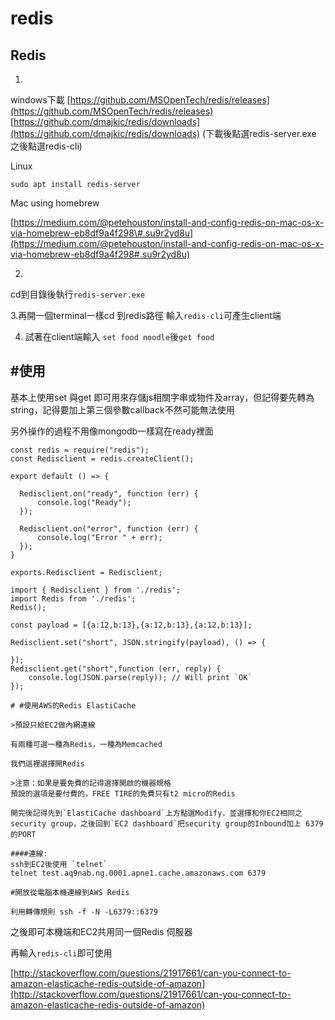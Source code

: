 # redis

## Redis

1.

windows下載 [https://github.com/MSOpenTech/redis/releases](https://github.com/MSOpenTech/redis/releases) [https://github.com/dmajkic/redis/downloads](https://github.com/dmajkic/redis/downloads) \(下載後點選redis-server.exe 之後點選redis-cli\)

Linux

```text
sudo apt install redis-server
```

Mac using homebrew

[https://medium.com/@petehouston/install-and-config-redis-on-mac-os-x-via-homebrew-eb8df9a4f298\#.su9r2yd8u](https://medium.com/@petehouston/install-and-config-redis-on-mac-os-x-via-homebrew-eb8df9a4f298#.su9r2yd8u)

2.

cd到目錄後執行`redis-server.exe`

3.再開一個terminal一樣cd 到redis路徑 輸入`redis-cli`可產生client端

4. 試著在client端輸入 `set food noodle`後`get food`

## \#使用

基本上使用set 與get 即可用來存儲js相關字串或物件及array，但記得要先轉為string，記得要加上第三個參數callback不然可能無法使用

另外操作的過程不用像mongodb一樣寫在ready裡面

```text
const redis = require("redis");
const Redisclient = redis.createClient();

export default () => {

  Redisclient.on("ready", function (err) {
      console.log("Ready");
  });

  Redisclient.on("error", function (err) {
      console.log("Error " + err);
  });
}

exports.Redisclient = Redisclient;
```

```text
import { Redisclient } from './redis';
import Redis from './redis';
Redis();

const payload = [{a:12,b:13},{a:12,b:13},{a:12,b:13}];

Redisclient.set("short", JSON.stringify(payload), () => {

});
Redisclient.get("short",function (err, reply) {
    console.log(JSON.parse(reply)); // Will print `OK`
});
```

```text
# #使用AWS的Redis ElastiCache

>預設只給EC2做內網連線

有兩種可選一種為Redis，一種為Memcached

我們這裡選擇開Redis

>注意：如果是要免費的記得選擇開啟的機器規格
預設的選項是要付費的，FREE TIRE的免費只有t2 micro的Redis

開完後記得先到`ElastiCache dashboard`上方點選Modify，並選擇和你EC2相同之security group，之後回到`EC2 dashboard`把security group的Inbound加上 6379的PORT

####連線:
ssh到EC2後使用 `telnet`
telnet test.aq9nab.ng.0001.apne1.cache.amazonaws.com 6379
```

```text
#開放從電腦本機連線到AWS Redis

利用轉傳規則 ssh -f -N -L6379::6379
```

之後即可本機端和EC2共用同一個Redis 伺服器

再輸入`redis-cli`即可使用

[http://stackoverflow.com/questions/21917661/can-you-connect-to-amazon-elasticache-redis-outside-of-amazon](http://stackoverflow.com/questions/21917661/can-you-connect-to-amazon-elasticache-redis-outside-of-amazon)

